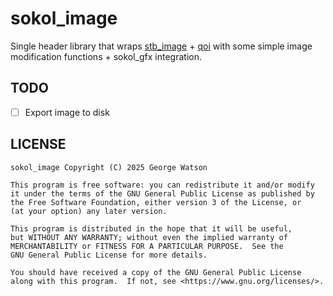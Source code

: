 # sokol_image 

Single header library that wraps [stb_image](https://github.com/nothings/stb) + [qoi](https://github.com/phoboslab/qoi) with some simple image modification functions + sokol_gfx integration.

## TODO

- [ ] Export image to disk

## LICENSE
```
sokol_image Copyright (C) 2025 George Watson

This program is free software: you can redistribute it and/or modify
it under the terms of the GNU General Public License as published by
the Free Software Foundation, either version 3 of the License, or
(at your option) any later version.

This program is distributed in the hope that it will be useful,
but WITHOUT ANY WARRANTY; without even the implied warranty of
MERCHANTABILITY or FITNESS FOR A PARTICULAR PURPOSE.  See the
GNU General Public License for more details.

You should have received a copy of the GNU General Public License
along with this program.  If not, see <https://www.gnu.org/licenses/>.
```
